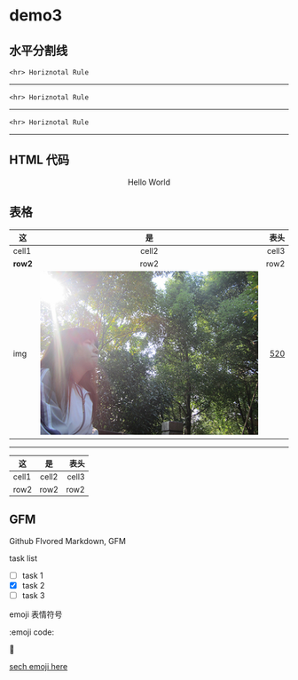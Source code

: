 # demo3

## 水平分割线

	<hr> Horiznotal Rule

---

	<hr> Horiznotal Rule
	
***

	<hr> Horiznotal Rule
	
___

## HTML 代码

<p align="center">Hello World</p>


## 表格

|  这  | 是 | 表头 |
|----| :---:|-----:|
|cell1|cell2|cell3|
|**row2** |row2|row2|
|img|![MyLove](imgs/1.JPG 'MyLove')|[520](https://sunshaochen.github.io/LoveIn520/)|


---


  这  | 是 | 表头 
----| :---:|-----:|
cell1|cell2|cell3
row2 |row2|row2


## GFM

Github Flvored Markdown, GFM

task list

- [ ] task 1
- [x] task 2
- [ ] task 3

emoji 表情符号

  :emoji code:
  
:dress:  

[sech emoji here](http://emojipedia.org/)
